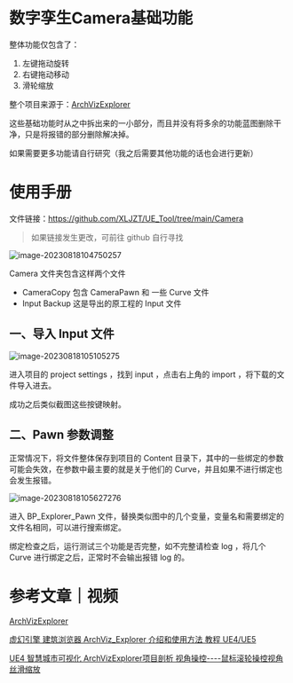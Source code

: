 # 数字孪生Camera基础功能

 整体功能仅包含了：

1. 左键拖动旋转
2. 右键拖动移动
3. 滑轮缩放

整个项目来源于：[ArchVizExplorer](https://www.unrealengine.com/marketplace/zh-CN/product/archviz-explorer?sessionInvalidated=true)

这些基础功能时从之中拆出来的一小部分，而且并没有将多余的功能蓝图删除干净，只是将报错的部分删除解决掉。

如果需要更多功能请自行研究（我之后需要其他功能的话也会进行更新）

# 使用手册

文件链接：https://github.com/XLJZT/UE_Tool/tree/main/Camera

> 如果链接发生更改，可前往 github 自行寻找

![image-20230818104750257](https://gitlab.com/XLJZT/img/-/raw/main/blog/pictures/2023/08/18_10_53_46_image-20230818104750257.png)

Camera 文件夹包含这样两个文件

- CameraCopy 包含 CameraPawn 和 一些 Curve 文件
- Input Backup 这是导出的原工程的 Input 文件

## 一、导入 Input 文件



![image-20230818105105275](https://gitlab.com/XLJZT/img/-/raw/main/blog/pictures/2023/08/18_10_54_4_image-20230818105105275.png)

进入项目的 project settings ，找到 input ，点击右上角的 import ，将下载的文件导入进去。

成功之后类似截图这些按键映射。

## 二、Pawn 参数调整

正常情况下，将文件整体保存到项目的 Content 目录下，其中的一些绑定的参数可能会失效，在参数中最主要的就是关于他们的 Curve，并且如果不进行绑定也会发生报错。

![image-20230818105627276](https://gitlab.com/XLJZT/img/-/raw/main/blog/pictures/2023/08/18_10_56_40_image-20230818105627276.png)

进入 BP_Explorer_Pawn 文件，替换类似图中的几个变量，变量名和需要绑定的文件名相同，可以进行搜索绑定。

绑定检查之后，运行测试三个功能是否完整，如不完整请检查 log ，将几个 Curve 进行绑定之后，正常时不会输出报错 log 的。

# 参考文章｜视频

[ArchVizExplorer](https://www.unrealengine.com/marketplace/zh-CN/product/archviz-explorer?sessionInvalidated=true)

[虚幻引擎 建筑浏览器 ArchViz_Explorer 介绍和使用方法 教程 UE4/UE5](https://www.bilibili.com/video/BV18r4y127x6/?vd_source=cb5794df42f8077181bc5f31958ae7df)

[UE4 智慧城市可视化 ArchVizExplorer项目剖析 视角操控----鼠标滚轮操控视角丝滑缩放](https://www.cnblogs.com/HHW-Development/p/16457708.html)
